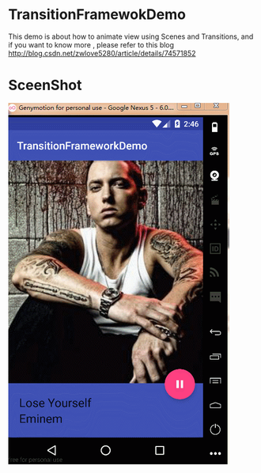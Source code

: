 # TransitionFramewokDemo
This demo is about how to animate view using Scenes and Transitions, and if you want to know more , please refer to this blog  http://blog.csdn.net/zwlove5280/article/details/74571852

# SceenShot
![TransitionFrameworkDemo](https://github.com/buxiliulian/TransitionFramewokDemo/blob/master/TransitionFrameworkDemo/screenshots/GIF.gif)
